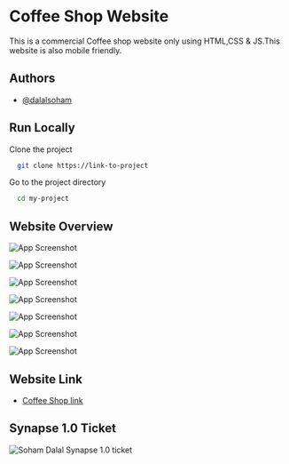 
# Coffee Shop Website

This is a commercial Coffee shop website only using HTML,CSS & JS.This website is also mobile friendly.

## Authors

- [@dalalsoham](https://github.com/dalalsoham)


## Run Locally

Clone the project

```bash
  git clone https://link-to-project
```

Go to the project directory

```bash
  cd my-project
```




## Website Overview

![App Screenshot](https://i.postimg.cc/k4rMym8c/Screenshot-2023-01-12-180710.png)

![App Screenshot](https://i.postimg.cc/KzrbrgmG/Screenshot-2023-01-12-180729.png)

![App Screenshot](https://i.postimg.cc/qvR7JQ48/Screenshot-2023-01-12-180751.png)

![App Screenshot](https://i.postimg.cc/x141cH1B/Screenshot-2023-01-12-180810.png)

![App Screenshot](https://i.postimg.cc/VL46P2Qf/Screenshot-2023-01-12-180828.png)

![App Screenshot](https://i.postimg.cc/rFYkJT2r/Screenshot-2023-01-12-180845.png)

![App Screenshot](https://i.postimg.cc/DZKFXckp/Screenshot-2023-01-12-180907.png)


## Website Link
- [Coffee Shop link](https://dalalsoham.github.io/Coffee-Website-Demo.github.io/)
## Synapse 1.0 Ticket

![Soham Dalal Synapse 1.0 ticket](https://i.postimg.cc/2659WJZz/Soham.png)